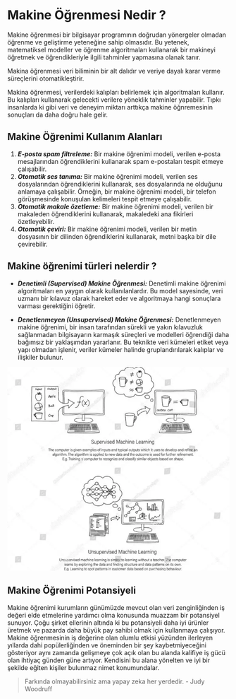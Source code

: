 # Makine Öğrenmesi Nedir ? 

Makine öğrenmesi bir bilgisayar programının doğrudan yönergeler olmadan öğrenme ve geliştirme yeteneğine sahip olmasıdır. Bu yetenek, matematiksel modeller ve öğrenme algoritmaları kullanarak bir makineyi öğretmek ve öğrendikleriyle ilgili tahminler yapmasına olanak tanır.

Makina öğrenmesi veri biliminin bir alt dalıdır ve veriye dayalı karar verme süreçlerini otomatikleştirir.

Makina öğrenmesi, verilerdeki kalıpları belirlemek için algoritmaları kullanır. Bu kalıpları kullanarak gelecekti verilere yöneklik tahminler yapabilir. Tıpkı insanlarda ki gibi veri ve deneyim miktarı arttıkça makine öğnremesinin sonuçları da daha doğru hale gelir.

## Makine Öğrenimi Kullanım Alanları

1. ***E-posta spam filtreleme:*** Bir makine öğrenimi modeli, verilen e-posta mesajlarından öğrendiklerini kullanarak spam e-postaları tespit etmeye çalışabilir.
2. ***Otomatik ses tanıma:*** Bir makine öğrenimi modeli, verilen ses dosyalarından öğrendiklerini kullanarak, ses dosyalarında ne olduğunu anlamaya çalışabilir. Örneğin, bir makine öğrenimi modeli, bir telefon görüşmesinde konuşulan kelimeleri tespit etmeye çalışabilir.
3. ***Otomatik makale özetleme:*** Bir makine öğrenimi modeli, verilen bir makaleden öğrendiklerini kullanarak, makaledeki ana fikirleri özetleyebilir.
4. ***Otomatik çeviri:*** Bir makine öğrenimi modeli, verilen bir metin dosyasının bir dilinden öğrendiklerini kullanarak, metni başka bir dile çevirebilir.

## Makine öğrenimi türleri nelerdir ?

- ***Denetimli (Supervised) Makine Öğrenmesi:*** Denetimli makine öğrenimi algoritmaları en yaygın olarak kullanılanlardır. Bu model sayesinde, veri uzmanı bir kılavuz olarak hareket eder ve algoritmaya hangi sonuçlara varması gerektiğini öğretir.

- ***Denetlenmeyen (Unsupervised) Makine Öğrenmesi:*** Denetlenmeyen makine öğrenimi, bir insan tarafından sürekli ve yakın kılavuzluk sağlanmadan bilgisayarın karmaşık süreçleri ve modelleri öğrendiği daha bağımsız bir yaklaşımdan yararlanır. Bu teknikte veri kümeleri etiket veya yapı olmadan işlenir, veriler kümeler halinde gruplandırılarak kalıplar ve ilişkiler bulunur.

![resim.png](ornek.png)

## Makine Öğrenimi Potansiyeli

Makine öğrenimi kurumların günümüzde mevcut olan veri zenginliğinden iş değeri elde etmelerine yardımcı olma konusunda muazzam bir potansiyel sunuyor. Çoğu şirket ellerinin altında ki bu potansiyeli daha iyi ürünler üretmek ve pazarda daha büyük pay sahibi olmak için kullanmaya çalışıyor. Makine öğrenmesinin iş değerine olan olumlu etkisi yüzünden ilerleyen yıllarda dahi popülerliğinden ve öneminden bir şey kaybetmiyeceğini gösteriyor aynı zamanda gelişmeye çok açık olan bu alanda kalifiye iş gücü olan ihtiyaç günden güne artıyor. Kendisini bu alana yönelten ve iyi bir şekilde eğiten kişiler bulunmaz nimet konumundalar. 

> Farkında olmayabilirsiniz ama yapay zeka her yerdedir. - Judy Woodruff

